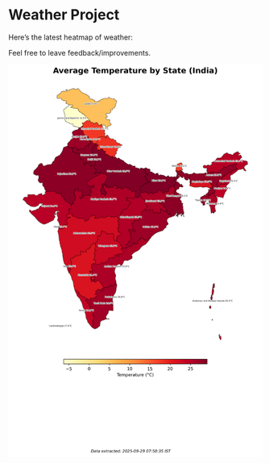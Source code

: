 # Weather Project

Here’s the latest heatmap of weather:

Feel free to leave feedback/improvements.

![India Heatmap](docs/assets/india_heatmap.png?v=D9ECF5)
